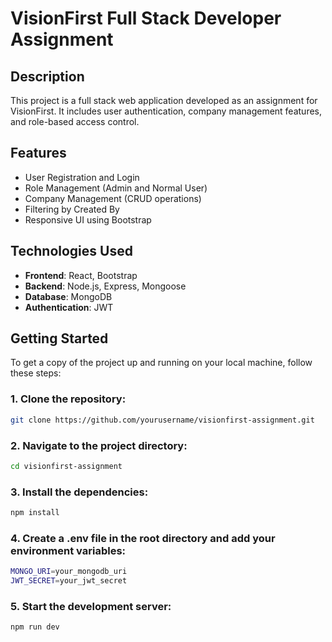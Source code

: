 # VisionFirst Full Stack Developer Assignment

## Description
This project is a full stack web application developed as an assignment for VisionFirst. It includes user authentication, company management features, and role-based access control.

## Features
- User Registration and Login
- Role Management (Admin and Normal User)
- Company Management (CRUD operations)
- Filtering by Created By
- Responsive UI using Bootstrap

## Technologies Used
- **Frontend**: React, Bootstrap
- **Backend**: Node.js, Express, Mongoose
- **Database**: MongoDB
- **Authentication**: JWT

## Getting Started
To get a copy of the project up and running on your local machine, follow these steps:

### 1. Clone the repository:
   ```bash
   git clone https://github.com/yourusername/visionfirst-assignment.git
  ```
### 2. Navigate to the project directory:
   ```bash
   cd visionfirst-assignment
  ```
### 3. Install the dependencies:
   ```bash
   npm install
  ```
### 4. Create a .env file in the root directory and add your environment variables:
   ```bash
   MONGO_URI=your_mongodb_uri
   JWT_SECRET=your_jwt_secret
  ```
### 5. Start the development server:
   ```bash
   npm run dev
  ```

